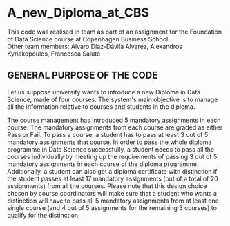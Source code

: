 # A_new_Diploma_at_CBS

This code was realised in team as part of an assignment for the Foundation of Data Science course at Copenhagen Business School.  
Other team members: Álvaro Díaz-Dávila Álvarez, Alexandros Kyriakopoulos, Francesca Salute 

## GENERAL PURPOSE OF THE CODE

Let us suppose university wants to introduce a new Diploma in Data Science, made of four courses.
The system's main objective is to manage all the information relative to courses and students in the diploma.

The course management has introduced 5 mandatory assignments in each course. The mandatory assignments from each course are graded as either Pass or Fail. To pass a course, a student has to pass at least 3 out of 5 mandatory assignments that course. In order to pass the whole diploma programme in Data Science successfully, a student needs to pass all the courses individually by meeting up the requirements of passing 3 out of 5 mandatory assignments in each course of the diploma programme. Additionally, a student can also get a diploma certificate with distinction if the student passes at least 17 mandatory assignments (out of a total of 20 assignments) from all the courses. Please note that this design choice chosen by course coordinators will make sure that a student who wants a distinction will have to pass all 5 mandatory assignments from at least one single course (and 4 out of 5 assignments for the remaining 3 courses) to qualify for the distinction.
